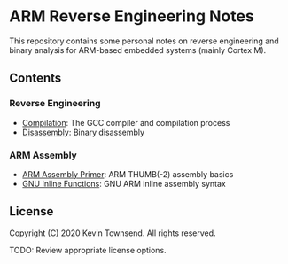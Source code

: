 # ARM Reverse Engineering Notes

This repository contains some personal notes on reverse engineering and binary
analysis for ARM-based embedded systems (mainly Cortex M).

## Contents

### Reverse Engineering 

- [Compilation](compilation.md): The GCC compiler and compilation process
- [Disassembly](disassembly.md): Binary disassembly

### ARM Assembly 

- [ARM Assembly Primer](armasm_primer.md): ARM THUMB(-2) assembly basics
- [GNU Inline Functions](armasm_gnu_inline.md): GNU ARM inline assembly syntax

## License

Copyright (C) 2020 Kevin Townsend. All rights reserved.

TODO: Review appropriate license options.
